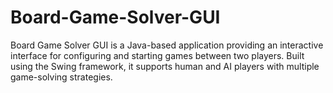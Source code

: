 # Board-Game-Solver-GUI
Board Game Solver GUI is a Java-based application providing an interactive interface for configuring and starting games between two players. Built using the Swing framework, it supports human and AI players with multiple game-solving strategies.
